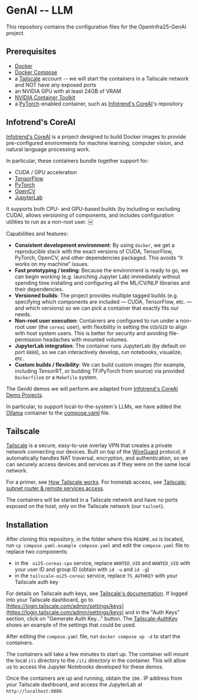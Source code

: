 # GenAI -- LLM

This repository contains the configuration files for the OpenInfra25-GenAI project.

## Prerequisites

- [Docker](https://docs.docker.com/get-docker/)
- [Docker Compose](https://docs.docker.com/compose/)
- a [Tailscale](https://tailscale.com/) account -- we will start the containers in a Tailscale network and NOT have any exposed ports
- an NVIDIA GPU with at least 24GB of VRAM
- [NVIDIA Container Toolkit](https://docs.nvidia.com/datacenter/cloud-native/container-toolkit/install-guide.html)
- a [PyTorch](https://pytorch.org/)-enabled container, such as [Infotrend's CoreAI](https://github.com/Infotrend-Inc/CoreAI)'s repository

## Infotrend's CoreAI

[Infotrend's CoreAI](https://github.com/Infotrend-Inc/CoreAI) is a project designed to build Docker images to provide pre-configured environments for machine learning, computer vision, and natural language processing work.

In particular, these containers bundle together support for:
- CUDA / GPU acceleration
- [TensorFlow](https://www.tensorflow.org/)
- [PyTorch](https://pytorch.org/)
- [OpenCV](https://opencv.org/)
- [JupyterLab](https://jupyter.org/)

It supports both CPU- and GPU-based builds (by including or excluding CUDA), allows versioning of components, and includes configuration utilities to run as a non-root user.  ￼

Capabilities and features:
- **Consistent development environment**: By using `docker`, we get a reproducible stack with the exact versions of CUDA, TensorFlow, PyTorch, OpenCV, and other dependencies packaged. This avoids “it works on my machine” issues.
- **Fast prototyping / testing**: Because the environment is ready to go, we can begin working (e.g. launching Jupyter Lab) immediately without spending time installing and configuring all the ML/CV/NLP libraries and their dependencies.
- **Versioned builds**: The project provides multiple tagged builds (e.g. specifying which components are included — CUDA, TensorFlow, etc. — and which versions) so we can pick a container that exactly fits our needs.
- **Non-root user execution**: Containers are configured to run under a non-root user (the `coreai` user), with flexibility in setting the `UID`/`GID` to align with host system users. This is better for security and avoiding file-permission headaches with mounted volumes.
- **JupyterLab integration**: The container runs JupyterLab (by default on port `8888`), so we can interactively develop, run notebooks, visualize, etc.
- **Custom builds / flexibility**: We can build custom images (for example, including TensorRT, or building TF/PyTorch from source) via provided` Dockerfile`s or a `Makefile` system.

The GenAI demos we will perform are adapted from [Infotrend's CoreAI Demo Projects](https://github.com/Infotrend-Inc/CoreAI-DemoProjects).

In particular, to support local-to-the-system's LLMs, we have added the [Ollama](https://github.com/ollama/ollama) container to the [compose.yaml](./compose.yaml) file.

## Tailscale

[Tailscale](https://tailscale.com/) is a secure, easy-to-use overlay VPN that creates a private network connecting our devices. 
Built on top of the [WireGuard](https://www.wireguard.com/) protocol, it automatically handles NAT traversal, encryption, and authentication, so we can securely access devices and services as if they were on the same local network.

For a primer, see [How Tailscale works](https://tailscale.com/blog/how-tailscale-works). 
For homelab access, see [Tailscale: subnet router & remote services access](https://www.gkr.one/blg-20250323-tailscale).

The containers will be started in a Tailscale network and have no ports exposed on the host, only on the Tailscale network (our `tailnet`).

## Installation

After cloning this repository, in the folder where this `README.md` is located, run `cp compose.yaml.example compose.yaml` and edit the `compose.yaml` file to replace two components:
- in the ` oi25-coreai-cpo` service, replace `WANTED_UID` and `WANTED_GID` with your user ID and group ID (obtain with `id -u` and `id -g`)
- in the `tailscale-oi25-coreai` service, replace `TS_AUTHKEY` with your Tailscale auth key

For details on Tailscale auth keys, see [Tailscale's documentation](https://tailscale.com/kb/1282/docker).
If logged into your Tailscale dashboard, go to [https://login.tailscale.com/admin/settings/keys](https://login.tailscale.com/admin/settings/keys) and in the "Auth Keys" section, click on "Gemerate Auth Key..." button. The [Tailscale-AuthKey](./Tailscale-AuthKey.png) shows an example of the settings that could be used.

After editing the `compose.yaml` file, run `docker compose up -d` to start the containers.

The containers will take a few minutes to start up. The container will mount the local `iti` directory to the `/iti` directory in the container. This will allow us to access the Jupyter Notebooks developed for these demos.

Once the containers are up and running, obtain the `100.` IP address from your Tailscale dashboard, and access the JupyterLab at `http://localhost:8888`. 
